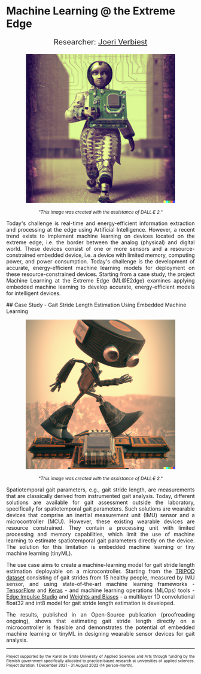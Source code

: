 

# Machine Learning @ the Extreme Edge

<div style="text-align: center"><p style="font-size: 20px">Researcher: <a href="https://jrverbiest.github.io/">Joeri Verbiest</a></p></div>

<div style="text-align: center">
  <p><img width="400px" class="center-block" src="../img/Image - Project.png"></p>
</div>
<div style="text-align: center">
  <i><p style="font-size: 12px"> "This image was created with the assistance of DALL·E 2."</p></i>
</div>

<div style="text-align: justify"><p>Today's challenge is real-time and energy-efficient information extraction and processing at the edge using Artificial Intelligence. However, a recent trend exists to implement machine learning on devices located on the extreme edge, i.e. the border between the analog (physical) and digital world. These devices consist of one or more sensors and a resource-constrained embedded device, i.e. a device with limited memory, computing power, and power consumption. Today's challenge is the development of accurate, energy-efficient machine learning models for deployment on these resource-constrained devices. Starting from a case study, the project Machine Learning at the Extreme Edge (ML@E2dge) examines applying embedded machine learning to develop accurate, energy-efficient models for intelligent devices.</p></div>
## Case Study - Gait Stride Length Estimation Using Embedded Machine Learning

<div style="text-align: center">
  <p><img width="400px" class="center-block" src="../img/Image - Use case.png"></p>
</div>
<div style="text-align: center">
  <i><p style="font-size: 12px"> "This image was created with the assistance of DALL·E 2."</p></i>
</div>
<div style="text-align: justify"><p>Spatiotemporal gait parameters, e.g., gait stride length, are measurements that are classically derived from instrumented gait analysis. Today, different solutions are available for gait assessment outside the laboratory, specifically for spatiotemporal gait parameters. Such solutions are wearable devices that comprise an inertial measurement unit (IMU) sensor and a microcontroller (MCU). However, these existing wearable devices are resource constrained. They contain a processing unit with limited processing and memory capabilities, which limit the use of machine learning to estimate spatiotemporal gait parameters directly on the device. The solution for this limitation is embedded machine learning or tiny machine learning (tinyML).</p></div>

<div style="text-align: justify"><p>The use case aims to create a machine-learning model for gait stride length estimation deployable on a microcontroller. Starting from the <a href="https://www.mdpi.com/2306-5729/6/9/95"> TRIPOD dataset</a> consisting of gait strides from 15 healthy people, measured by IMU sensor, and using state-of-the-art machine learning frameworks - <a href="https://www.tensorflow.org">TensorFlow</a> and <a href="https://keras.io">Keras</a> -  and machine learning operations (MLOps) tools - <a href="https://www.edgeimpulse.com/">Edge Impulse Studio</a> and <a href="https://wandb.ai/">Weights and Biases</a> - a multilayer 1D convolutional float32 and int8 model for gait stride length estimation is developed.</p></div> 

<div style="text-align: justify"><p>The results, published in an Open-Source publication (proofreading ongoing), shows that estimating gait stride length directly on a microcontroller is feasible and demonstrates the potential of embedded machine learning or tinyML in designing wearable sensor devices for gait analysis.</p></div>

---

<div style="text-align: justify" > <p style="font-size: 10px">Project supported by the Karel de Grote University of Applied Sciences and Arts through funding by the Flemish government specifically allocated to practice-based research at universities of applied sciences. Project duration: 1 December 2021 - 31 August 2023 (14 person-month).</div>
